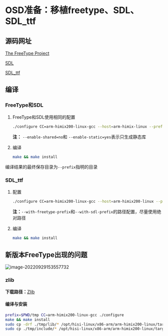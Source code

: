 # OSD准备：移植freetype、SDL、SDL_ttf

## 源码网址

[The FreeType Project](https://freetype.org/)

[SDL](https://github.com/libsdl-org/SDL)

[SDL_ttf](https://github.com/libsdl-org/SDL_ttf)

## 编译

### FreeType和SDL

1. FreeType和SDL使用相同的配置

    ```bash
    ./configure CC=arm-himix200-linux-gcc --host=arm-himix-linux --prefix=$PWD/HI_INSTALL --enable-shared=no --enable-static=yes
    ```

    **注：** `--enable-shared=no`和 `--enable-static=yes`表示只生成静态库

2. 编译

    ```bash
    make && make install
    ```

编译结果的最终保存目录为`--prefix`指明的目录

### SDL_ttf

1. 配置

    ```bash
    ./configure CC=arm-himix200-linux-gcc --host=arm-himix200-linux --prefix=$PWD/HI_INSTALL --with-freetype-prefix=/home/karl/Desktop/free-sdl/freetype-2.4.10/HI_INSTALL --with-sdl-prefix=/home/karl/Desktop/free-sdl/SDL-1.2.15/HI_INSTALL
    ```

    **注：**`--with-freetype-prefix`和`--with-sdl-prefix`的路径配置，尽量使用绝对路径

2. 编译

    ```bash
    make && make install
    ```

## 新版本FreeType出现的问题

![image-20220929153557732](../assets/image-20220929153557732.png)

### zlib

**下载路径：**[Zlib](http://www.zlib.net/fossils/?C=M;O=A)

#### 编译与安装

```bash
prefix=$PWD/tmp CC=arm-himix200-linux-gcc ./configure
make && make install
sudo cp -drf ./tmp/lib/* /opt/hisi-linux/x86-arm/arm-himix200-linux/target/usr/lib
sudo cp ./tmp/include/* /opt/hisi-linux/x86-arm/arm-himix200-linux/target/usr/include
```
